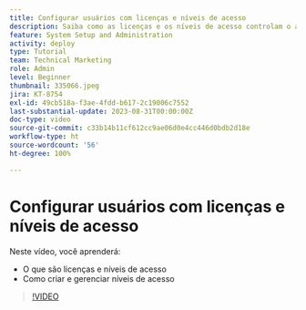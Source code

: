 ```yaml
---
title: Configurar usuários com licenças e níveis de acesso
description: Saiba como as licenças e os níveis de acesso controlam o acesso que os usuários têm. Saiba como as funções de trabalho são usadas no sistema.
feature: System Setup and Administration
activity: deploy
type: Tutorial
team: Technical Marketing
role: Admin
level: Beginner
thumbnail: 335066.jpeg
jira: KT-8754
exl-id: 49cb518a-f3ae-4fdd-b617-2c19006c7552
last-substantial-update: 2023-08-31T00:00:00Z
doc-type: video
source-git-commit: c33b14b11cf612cc9ae06d0e4cc446d0bdb2d18e
workflow-type: ht
source-wordcount: '56'
ht-degree: 100%

---
```


# Configurar usuários com licenças e níveis de acesso

Neste vídeo, você aprenderá:

* O que são licenças e níveis de acesso
* Como criar e gerenciar níveis de acesso

>[!VIDEO](https://video.tv.adobe.com/v/335066/?quality=12&learn=on)
